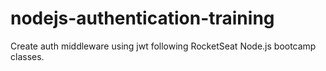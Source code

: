 # nodejs-authentication-training

Create auth middleware using jwt following RocketSeat Node.js bootcamp classes.
